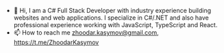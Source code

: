 - 👋 Hi, I am a C# Full Stack Developer with industry experience building websites and web applications. I specialize in C#/.NET and also have professional experience working with JavaScript, TypeScript and React.
- 📫 How to reach me zhoodar.kasymov@gmail.com, https://t.me/ZhoodarKasymov

<!---
ZhoodarKasymov/ZhoodarKasymov is a ✨ special ✨ repository because its `README.md` (this file) appears on your GitHub profile.
You can click the Preview link to take a look at your changes.
--->
